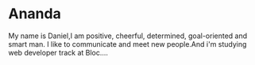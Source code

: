 # Ananda
My name  is Daniel,I am positive, cheerful, determined, goal-oriented and smart man. I like to communicate and meet new people.And i'm studying web developer track at Bloc....
